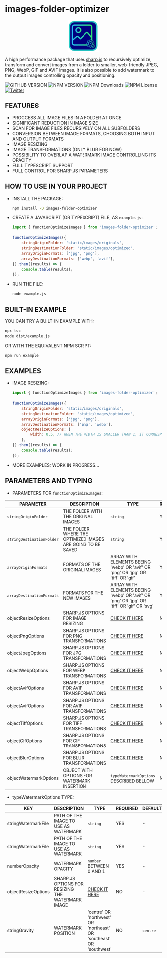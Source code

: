 # images-folder-optimizer

<div style='display:flex;justify-content:center;'>
    <img src='./logo.png' width='100' alt='LOGO'>
</div>

A high performance package that uses [sharp.js](https://sharp.pixelplumbing.com/) to recursively optimize, transform and convert images from a folder to smaller, web-friendly JPEG, PNG, WebP, GIF and AVIF images. It is also possible to add watermark to the output images controlling opacity and positioning.

![GITHUB VERSION](https://img.shields.io/github/package-json/v/joaquimnetocel/images-folder-optimizer?label=github%20version&logo=github&color=lightgray) ![NPM VERSION](https://img.shields.io/npm/v/images-folder-optimizer?color=red&logo=npm&label=npm%20version) ![NPM Downloads](https://img.shields.io/npm/dw/images-folder-optimizer?color=red&label=npm%20downloads&logo=npm) ![NPM License](https://img.shields.io/npm/l/images-folder-optimizer?color) [![Twitter](https://img.shields.io/twitter/follow/:twitterHandle.svg?style=social&label=@joaquimnetocel)](https://twitter.com/joaquimnetocel)

## FEATURES

- PROCCESS ALL IMAGE FILES IN A FOLDER AT ONCE
- SIGNIFICANT REDUCTION IN IMAGE SIZE
- SCAN FOR IMAGE FILES RECURSIVELY ON ALL SUBFOLDERS
- CONVERSION BETWEEN IMAGE FORMATS, CHOOSING BOTH INPUT AND OUTPUT FORMATS
- IMAGE RESIZING
- IMAGE TRANSFORMATIONS (ONLY BLUR FOR NOW)
- POSSIBILITY TO OVERLAP A WATERMARK IMAGE CONTROLLING ITS OPACITY
- FULL TYPESCRIPT SUPPORT
- FULL CONTROL FOR SHARP.JS PARAMETERS

## HOW TO USE IN YOUR PROJECT

- INSTALL THE PACKAGE:

  ```bash
  npm install -D images-folder-optimizer
  ```

- CREATE A JAVASCRIPT (OR TYPESCRIPT) FILE, AS `example.js`:

  ```javascript
  import { functionOptimizeImages } from 'images-folder-optimizer';

  functionOptimizeImages({
      stringOriginFolder: 'static/images/originals',
      stringDestinationFolder: 'static/images/optimized',
      arrayOriginFormats: ['jpg', 'png'],
      arrayDestinationFormats: ['webp', 'avif'],
  }).then((results) => {
      console.table(results);
  });
  ```

- RUN THE FILE:

  ```bash
  node example.js
  ```

## BUILT-IN EXAMPLE

YOU CAN TRY A BUILT-IN EXAMPLE WITH:

  ```bash
  npx tsc
  node dist/example.js
  ```

OR WITH THE EQUIVALENT NPM SCRIPT:

  ```bash
  npm run example
  ```

## EXAMPLES

- IMAGE RESIZING:

  ```javascript
  import { functionOptimizeImages } from 'images-folder-optimizer';

  functionOptimizeImages({
      stringOriginFolder: 'static/images/originals',
      stringDestinationFolder: 'static/images/optimized',
      arrayOriginFormats: ['jpg', 'png'],
      arrayDestinationFormats: ['png', 'webp'],
      objectResizeOptions: {
          width: 0.5, // WHEN THE WIDTH IS SMALLER THAN 1, IT CORRESPONDS TO A PERCENTAGE OF THE ORIGINAL WIDTH AND HEIGHT (IN THIS CASE 50%)
      },
  }).then((results) => {
      console.table(results);
  });
  ```

- MORE EXAMPLES: WORK IN PROGRESS...

## PARAMETERS AND TYPING

- PARAMETERS FOR `functionOptimizeImages`:

| PARAMETER | DESCRIPTION | TYPE | REQUIRED | DEFAULT |
| - | - | - | - | - |
| `stringOriginFolder` | THE FOLDER WITH THE ORIGINAL IMAGES | `string` | YES | - |
| `stringDestinationFolder` | THE FOLDER WHERE THE OPTIMIZED IMAGES ARE GOING TO BE SAVED | `string` | YES | - |
| `arrayOriginFormats` | FORMATS OF THE ORIGINAL IMAGES | ARRAY WITH ELEMENTS BEEING 'webp' OR 'avif' OR 'png' OR 'jpg' OR 'tiff' OR 'gif' | YES | - |
| `arrayDestinationFormats` | FORMATS FOR THE NEW IMAGES | ARRAY WITH ELEMENTS BEEING 'webp' OR 'avif' OR 'png' OR 'jpg' OR 'tiff' OR 'gif' OR 'svg' | YES | - |
| objectResizeOptions | SHARP.JS OPTIONS FOR IMAGE RESIZING | [CHECK IT HERE](https://sharp.pixelplumbing.com/api-resize#resize) | NO | - |
| objectPngOptions | SHARP.JS OPTIONS FOR PNG TRANSFORMATIONS | [CHECK IT HERE](https://sharp.pixelplumbing.com/api-output#png) | NO | - |
| objectJpegOptions | SHARP.JS OPTIONS FOR JPG TRANSFORMATIONS | [CHECK IT HERE](https://sharp.pixelplumbing.com/api-output#jpeg) | NO | - |
| objectWebpOptions | SHARP.JS OPTIONS FOR WEBP TRANSFORMATIONS | [CHECK IT HERE](https://sharp.pixelplumbing.com/api-output#webp) | NO | - |
| objectAvifOptions | SHARP.JS OPTIONS FOR AVIF TRANSFORMATIONS | [CHECK IT HERE](https://sharp.pixelplumbing.com/api-output#avif) | NO | - |
| objectAvifOptions | SHARP.JS OPTIONS FOR AVIF TRANSFORMATIONS | [CHECK IT HERE](https://sharp.pixelplumbing.com/api-output#avif) | NO | - |
| objectTiffOptions | SHARP.JS OPTIONS FOR TIFF TRANSFORMATIONS | [CHECK IT HERE](https://sharp.pixelplumbing.com/api-output#tiff) | NO | - |
| objectGifOptions | SHARP.JS OPTIONS FOR GIF TRANSFORMATIONS | [CHECK IT HERE](https://sharp.pixelplumbing.com/api-output#gif) | NO | - |
| objectBlurOptions | SHARP.JS OPTIONS FOR BLUR TRANSFORMATIONS | [CHECK IT HERE](https://sharp.pixelplumbing.com/api-operation#blur) | NO | - |
| objectWatermarkOptions | OBJECT WITH OPTIONS FOR WATERMARK INSERTION | `typeWatermarkOptions` DESCRIBED BELLOW | NO | - |

- typeWatermarkOptions TYPE:

| KEY | DESCRIPTION | TYPE | REQUIRED | DEFAULT |
| - | - | - | - | - |
| stringWatermarkFile | PATH OF THE IMAGE TO USE AS WATERMARK | `string` | YES | - |
| stringWatermarkFile | PATH OF THE IMAGE TO USE AS WATERMARK | `string` | YES | - |
| numberOpacity | WATERMARK OPACITY | `number` BETWEEN 0 AND 1 | YES | - |
| objectResizeOptions | SHARP.JS OPTIONS FOR RESIZING THE WATERMARK IMAGE | [CHECK IT HERE](https://sharp.pixelplumbing.com/api-resize#resize) | NO | - |
| stringGravity | WATERMARK POSITION | 'centre' OR 'northwest' OR 'northeast' OR 'southeast' OR 'southwest' | NO | `centre` |

